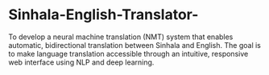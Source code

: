 # Sinhala-English-Translator-
To develop a neural machine translation (NMT) system that enables automatic, bidirectional translation between Sinhala and English. The goal is to make language translation accessible through an intuitive, responsive web interface using NLP and deep learning.
